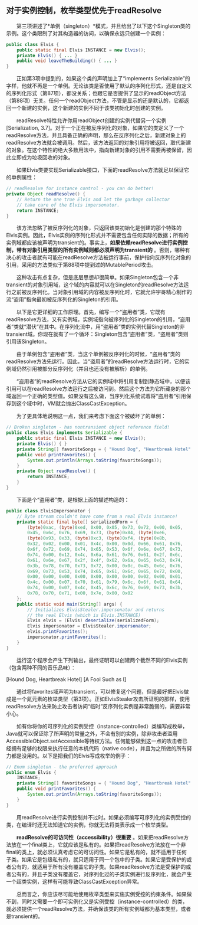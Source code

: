 ## 对于实例控制，枚举类型优先于readResolve

&emsp;&emsp;第三项讲述了*单例（singleton）*模式，并且给出了以下这个Singleton类的示例。这个类限制了对其构造器的访问，以确保永远只创建一个实例：

```java
public class Elvis {
    public static final Elvis INSTANCE = new Elvis();
    private Elvis() { ... }
    public void leaveTheBuilding() { ... }
}
```

&emsp;&emsp;正如第3项中提到的，如果这个类的声明加上了“implements Serializable”的字样，他就不再是一个单例。无论该类是否使用了默认的序列化形式，还是自定义的序列化形式（第87项），都没关系；也跟它是否提供了显示的readObject方法（第88项）无关。任何一个readObject方法，不管是显示的还是默认的，它都返回一个新建的实例，这个新建的实例不同于该类初始化时创建的实例。

&emsp;&emsp;readResolve特性允许你用readObject创建的实例代替另一个实例\[Serialization, 3.7\]。对于一个正在被反序列化的对象，如果它的类定义了一个readResolve方法，并且具备正确的声明，那么在反序列化之后，新建对象上的readResolve方法就会被调用。然后，该方法返回的对象引用将被返回，取代新建的对象。在这个特性的绝大多数用法中，指向新建对象的引用不需要再被保留，因此立即成为垃圾回收的对象。

&emsp;&emsp;如果Elvis类要实现Serializable接口，下面的readResolve方法就足以保证它的单例属性：

```java
// readResolve for instance control - you can do better!
private Object readResolve() {
    // Return the one true Elvis and let the garbage collector
    // take care of the Elvis impersonator.
    return INSTANCE;
}
```

&emsp;&emsp;该方法忽略了被反序列化的对象，只返回该类初始化是创建的那个特殊的Elvis实例。因此，Elvis实例的序列化形式并不需要包含任何实际的数据；所有的实例域都应该被声明为transient的。事实上，**如果依赖readResolve进行实例控制，带有对象引用类型的所有实例域则都必须声明为transient的** 。否则，哪种有决心的攻击者就有可能在readResolve方法被运行事前，保护指向反序列化对象的引用，采用的方法类似于第88项中提到过的MutablePeriod攻击。

&emsp;&emsp;这种攻击有点复杂，但是底层思想却很简单。如果Singleton包含一个非transient的对象引用域，这个域的内容就可以在Singleton的readResolve方法运行之前被反序列化。当对象引用域的内容被反序列化时，它就允许宇哥精心制作的流“盗用”指向最初被反序列化的Singleton的引用。

&emsp;&emsp;以下是它更详细的工作原理。首先，编写一个“盗用者”类，它既有readResolve方法，又有实例域，实例域指向被序列化的Singleton的引用，“盗用者”类就“潜伏”在其中。在序列化流中，用“盗用者”类的实例代替Singleton的非transient域。你现在就有了一个循环：Singleton包含“盗用者”类，“盗用者”类则引用该Singleton。

&emsp;&emsp;由于单例包含“盗用者”类，当这个单例被反序列化的时候，“盗用者”类的readResolve方法先运行。因此，当“盗用者”的readResolve方法运行时，它的实例域仍然引用被部分反序列化（并且也还没有被解析）的单例。

&emsp;&emsp;“盗用者”的readResolve方法从它的实例域中将引用复制到静态域中，以便该引用可以在readResolve方法运行之后被访问到。然后这个方法为它所藏身的那个域返回一个正确的类型值。如果没有这么做，当序列化系统试着将“盗用者”引用保存到这个域中时，VM就会抛出ClassCastException。

&emsp;&emsp;为了更具体地说明这一点，我们来考虑下面这个被破坏了的单例：

```java
// Broken singleton - has nontransient object reference field!
public class Elvis implements Serializable {
    public static final Elvis INSTANCE = new Elvis();
    private Elvis() { }
    private String[] favoriteSongs = { "Hound Dog", "Heartbreak Hotel" };
    public void printFavorites() {
        System.out.println(Arrays.toString(favoriteSongs));
    }
    private Object readResolve() {
        return INSTANCE;
    }
}
```

&emsp;&emsp;下面是个“盗用者”类，是根据上面的描述构造的：

```java
public class ElvisImpersonator {
    // Byte stream couldn't have come from a real Elvis instance!
    private static final byte[] serializedForm = {
        (byte)0xac, (byte)0xed, 0x00, 0x05, 0x73, 0x72, 0x00, 0x05,
        0x45, 0x6c, 0x76, 0x69, 0x73, (byte)0x84, (byte)0xe6,
        (byte)0x93, 0x33, (byte)0xc3, (byte)0xf4, (byte)0x8b,
        0x32, 0x02, 0x00, 0x01, 0x4c, 0x00, 0x0d, 0x66, 0x61, 0x76,
        0x6f, 0x72, 0x69, 0x74, 0x65, 0x53, 0x6f, 0x6e, 0x67, 0x73,
        0x74, 0x00, 0x12, 0x4c, 0x6a, 0x61, 0x76, 0x61, 0x2f, 0x6c,
        0x61, 0x6e, 0x67, 0x2f, 0x4f, 0x62, 0x6a, 0x65, 0x63, 0x74,
        0x3b, 0x78, 0x70, 0x73, 0x72, 0x00, 0x0c, 0x45, 0x6c, 0x76,
        0x69, 0x73, 0x53, 0x74, 0x65, 0x61, 0x6c, 0x65, 0x72, 0x00,
        0x00, 0x00, 0x00, 0x00, 0x00, 0x00, 0x00, 0x02, 0x00, 0x01,
        0x4c, 0x00, 0x07, 0x70, 0x61, 0x79, 0x6c, 0x6f, 0x61, 0x64,
        0x74, 0x00, 0x07, 0x4c, 0x45, 0x6c, 0x76, 0x69, 0x73, 0x3b,
        0x78, 0x70, 0x71, 0x00, 0x7e, 0x00, 0x02
    };
    public static void main(String[] args) {
        // Initializes ElvisStealer.impersonator and returns
        // the real Elvis (which is Elvis.INSTANCE)
        Elvis elvis = (Elvis) deserialize(serializedForm);
        Elvis impersonator = ElvisStealer.impersonator;
        elvis.printFavorites();
        impersonator.printFavorites();
    }
}
```

&emsp;&emsp;运行这个程序会产生下列输出，最终证明可以创建两个截然不同的Elvis实例（包含两种不同的音乐品味）：

[Hound Dog, Heartbreak Hotel]
[A Fool Such as I]

&emsp;&emsp;通过将favorites域声明为transient，可以修复这个问题，但是最好把Elvis做成是一个氮元素的枚举类型（第3项）。正如ElvisStealer攻击所证明的那样，使用readResolve方法来防止攻击者访问“临时”反序列化实例是非常脆弱的，需要非常小心。

&emsp;&emsp;如有你将你的可序列化的实例受控（instance-controlled）类编写成枚举，Java就可以保证除了所声明的常量之外，不会有别的实例，除非攻击者滥用AccessibleObject.setAccessible等特权方法。任何能够做到这一点的攻击者已经拥有足够的权限来执行任意的本机代码（native code），并且为之所做的所有努力都是没用的。以下是把我们的Elvis写成枚举的例子：

```java
// Enum singleton - the preferred approach
public enum Elvis {
    INSTANCE;
    private String[] favoriteSongs = { "Hound Dog", "Heartbreak Hotel" };
    public void printFavorites() {
        System.out.println(Arrays.toString(favoriteSongs));
    }
}
```

&emsp;&emsp;用readResolve进行实例控制并不过时。如果必须编写可序列化的实例受控的类，在编译时还无法知道它的实例，你就无法将类表示成一个枚举类型。

&emsp;&emsp;**readResolve的可访问性（accessibility）很重要** 。如果把readResolve方法放在一个final类上，它就应该是私有的。如果把readResolve方法放在一个非final的类上，就必须认真考虑它的可访问性。如果它是私有的，就不适用于任何子类。如果它是包级私有的，就只适用于同一个包中的子类。如果它是受保护的或者公有的，就适用于所有没有覆盖它的子类。如果readResolve方法是受保护的或者公有的，并且子类没有覆盖它，对序列化过的子类实例进行反序列化，就会产生一个超类实例，这样有可能导致ClassCastException异常。

&emsp;&emsp;总而言之，你应该尽可能地使用枚举类型来实施实例受控的约束条件。如果做不到，同时又需要一个即可实例化又是实例受控（instance-controlled）的类，就必须提供一个readResolve方法，并确保该类的所有实例域都为基本类型，或者是transient的。